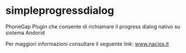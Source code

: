 simpleprogressdialog
====================

PhoneGap Plugin che consente di  richiamare il progress dialog nativo su sistema Andorid

Per maggiori informazioni consultare il seguente link:
www.nacios.it
